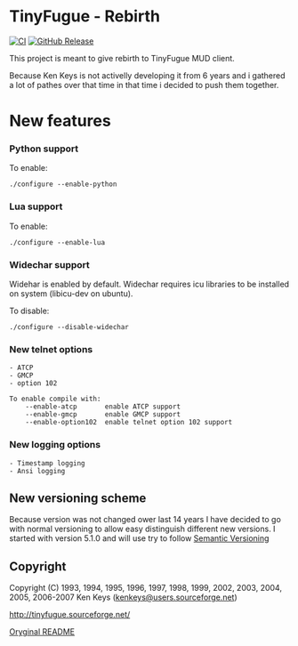 TinyFugue - Rebirth
=====================

[![CI](https://github.com/ingwarsw/tinyfugue/actions/workflows/build.yml/badge.svg)](https://github.com/ingwarsw/tinyfugue/actions/workflows/build.yml)
[![GitHub Release](https://img.shields.io/github/release/ingwarsw/tinyfugue.svg?style=flat)](https://github.com/ingwarsw/tinyfugue/releases/latest)  

This project is meant to give rebirth to TinyFugue MUD client.

Because Ken Keys is not activelly developing it from 6 years and i gathered a lot of pathes over that time in that time i decided to push them together.

# New features

### Python support

To enable:
```
./configure --enable-python
```

### Lua support

To enable:
```
./configure --enable-lua
```

### Widechar support

Widehar is enabled by default.
Widechar requires icu libraries to be installed on system (libicu-dev on ubuntu).

To disable:
```
./configure --disable-widechar
```

### New telnet options

	- ATCP
	- GMCP
	- option 102


```
To enable compile with:
	--enable-atcp		enable ATCP support	
	--enable-gmcp		enable GMCP support	
	--enable-option102	enable telnet option 102 support	
```

### New logging options

	- Timestamp logging
	- Ansi logging

## New versioning scheme

Because version was not changed ower last 14 years I have decided to go with normal versioning to allow easy distinguish different new versions.
I started with version 5.1.0 and will use try to follow [Semantic Versioning](https://semver.org/)

## Copyright

Copyright (C) 1993, 1994, 1995, 1996, 1997, 1998, 1999, 2002, 2003, 2004, 2005, 2006-2007 Ken Keys (kenkeys@users.sourceforge.net)

http://tinyfugue.sourceforge.net/

[Oryginal README](README.orig)
